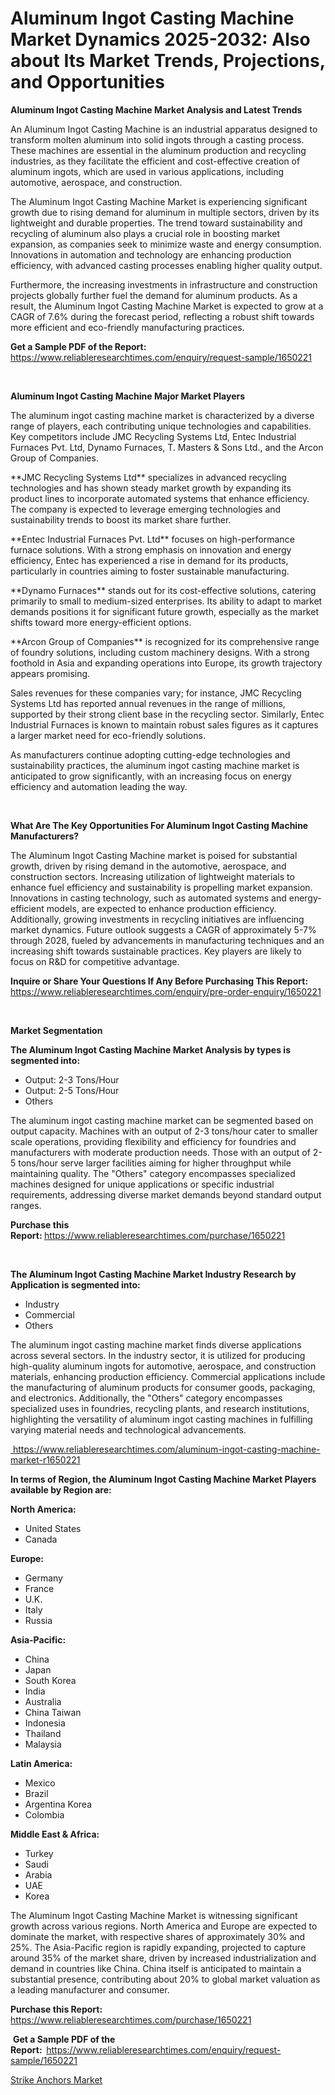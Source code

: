 <p><h1>Aluminum Ingot Casting Machine Market Dynamics 2025-2032: Also about Its Market Trends, Projections, and Opportunities</h1></p><p><strong>Aluminum Ingot Casting Machine Market Analysis and Latest Trends</strong></p>
<p><p>An Aluminum Ingot Casting Machine is an industrial apparatus designed to transform molten aluminum into solid ingots through a casting process. These machines are essential in the aluminum production and recycling industries, as they facilitate the efficient and cost-effective creation of aluminum ingots, which are used in various applications, including automotive, aerospace, and construction.</p><p>The Aluminum Ingot Casting Machine Market is experiencing significant growth due to rising demand for aluminum in multiple sectors, driven by its lightweight and durable properties. The trend toward sustainability and recycling of aluminum also plays a crucial role in boosting market expansion, as companies seek to minimize waste and energy consumption. Innovations in automation and technology are enhancing production efficiency, with advanced casting processes enabling higher quality output.</p><p>Furthermore, the increasing investments in infrastructure and construction projects globally further fuel the demand for aluminum products. As a result, the Aluminum Ingot Casting Machine Market is expected to grow at a CAGR of 7.6% during the forecast period, reflecting a robust shift towards more efficient and eco-friendly manufacturing practices.</p></p>
<p><strong>Get a Sample PDF of the Report:&nbsp;</strong> <a href="https://www.reliableresearchtimes.com/enquiry/request-sample/1650221?utm_campaign=2393&utm_medium=2&utm_source=Github&utm_content=ia&utm_term=17022025&utm_id=aluminum-ingot-casting-machine">https://www.reliableresearchtimes.com/enquiry/request-sample/1650221</a></p>
<p>&nbsp;</p>
<p><strong>Aluminum Ingot Casting Machine Major Market Players</strong></p>
<p><p>The aluminum ingot casting machine market is characterized by a diverse range of players, each contributing unique technologies and capabilities. Key competitors include JMC Recycling Systems Ltd, Entec Industrial Furnaces Pvt. Ltd, Dynamo Furnaces, T. Masters & Sons Ltd., and the Arcon Group of Companies.</p><p>**JMC Recycling Systems Ltd** specializes in advanced recycling technologies and has shown steady market growth by expanding its product lines to incorporate automated systems that enhance efficiency. The company is expected to leverage emerging technologies and sustainability trends to boost its market share further.</p><p>**Entec Industrial Furnaces Pvt. Ltd** focuses on high-performance furnace solutions. With a strong emphasis on innovation and energy efficiency, Entec has experienced a rise in demand for its products, particularly in countries aiming to foster sustainable manufacturing.</p><p>**Dynamo Furnaces** stands out for its cost-effective solutions, catering primarily to small to medium-sized enterprises. Its ability to adapt to market demands positions it for significant future growth, especially as the market shifts toward more energy-efficient options.</p><p>**Arcon Group of Companies** is recognized for its comprehensive range of foundry solutions, including custom machinery designs. With a strong foothold in Asia and expanding operations into Europe, its growth trajectory appears promising.</p><p>Sales revenues for these companies vary; for instance, JMC Recycling Systems Ltd has reported annual revenues in the range of millions, supported by their strong client base in the recycling sector. Similarly, Entec Industrial Furnaces is known to maintain robust sales figures as it captures a larger market need for eco-friendly solutions.</p><p>As manufacturers continue adopting cutting-edge technologies and sustainability practices, the aluminum ingot casting machine market is anticipated to grow significantly, with an increasing focus on energy efficiency and automation leading the way.</p></p>
<p>&nbsp;</p>
<p><strong>What Are The Key Opportunities For Aluminum Ingot Casting Machine Manufacturers?</strong></p>
<p><p>The Aluminum Ingot Casting Machine market is poised for substantial growth, driven by rising demand in the automotive, aerospace, and construction sectors. Increasing utilization of lightweight materials to enhance fuel efficiency and sustainability is propelling market expansion. Innovations in casting technology, such as automated systems and energy-efficient models, are expected to enhance production efficiency. Additionally, growing investments in recycling initiatives are influencing market dynamics. Future outlook suggests a CAGR of approximately 5-7% through 2028, fueled by advancements in manufacturing techniques and an increasing shift towards sustainable practices. Key players are likely to focus on R&D for competitive advantage.</p></p>
<p><strong>Inquire or Share Your Questions If Any Before Purchasing This Report:</strong> <a href="https://www.reliableresearchtimes.com/enquiry/pre-order-enquiry/1650221?utm_campaign=2393&utm_medium=2&utm_source=Github&utm_content=ia&utm_term=17022025&utm_id=aluminum-ingot-casting-machine">https://www.reliableresearchtimes.com/enquiry/pre-order-enquiry/1650221</a></p>
<p>&nbsp;</p>
<p><strong>Market Segmentation</strong></p>
<p><strong>The Aluminum Ingot Casting Machine Market Analysis by types is segmented into:</strong></p>
<p><ul><li>Output: 2-3 Tons/Hour</li><li>Output: 2-5 Tons/Hour</li><li>Others</li></ul></p>
<p><p>The aluminum ingot casting machine market can be segmented based on output capacity. Machines with an output of 2-3 tons/hour cater to smaller scale operations, providing flexibility and efficiency for foundries and manufacturers with moderate production needs. Those with an output of 2-5 tons/hour serve larger facilities aiming for higher throughput while maintaining quality. The "Others" category encompasses specialized machines designed for unique applications or specific industrial requirements, addressing diverse market demands beyond standard output ranges.</p></p>
<p><strong>Purchase this Report:&nbsp;</strong><a href="https://www.reliableresearchtimes.com/purchase/1650221?utm_campaign=2393&utm_medium=2&utm_source=Github&utm_content=ia&utm_term=17022025&utm_id=aluminum-ingot-casting-machine">https://www.reliableresearchtimes.com/purchase/1650221</a></p>
<p>&nbsp;</p>
<p><strong>The Aluminum Ingot Casting Machine Market Industry Research by Application is segmented into:</strong></p>
<p><ul><li>Industry</li><li>Commercial</li><li>Others</li></ul></p>
<p><p>The aluminum ingot casting machine market finds diverse applications across several sectors. In the industry sector, it is utilized for producing high-quality aluminum ingots for automotive, aerospace, and construction materials, enhancing production efficiency. Commercial applications include the manufacturing of aluminum products for consumer goods, packaging, and electronics. Additionally, the "Others" category encompasses specialized uses in foundries, recycling plants, and research institutions, highlighting the versatility of aluminum ingot casting machines in fulfilling varying material needs and technological advancements.</p></p>
<p><a href="https://www.reliableresearchtimes.com/aluminum-ingot-casting-machine-market-r1650221?utm_campaign=2393&utm_medium=2&utm_source=Github&utm_content=ia&utm_term=17022025&utm_id=aluminum-ingot-casting-machine">&nbsp;https://www.reliableresearchtimes.com/aluminum-ingot-casting-machine-market-r1650221</a></p>
<p><strong>In terms of Region, the Aluminum Ingot Casting Machine Market Players available by Region are:</strong></p>
<p>
    <p> <strong> North America: </strong>
        <ul>
            <li>United States</li>
            <li>Canada</li>
        </ul>
        </p> 
    <p> <strong> Europe: </strong>
        <ul>
            <li>Germany</li>
            <li>France</li>
            <li>U.K.</li>
            <li>Italy</li>
            <li>Russia</li>
        </ul>
        </p> 
    <p> <strong> Asia-Pacific: </strong>
        <ul>
            <li>China</li>
            <li>Japan</li>
            <li>South Korea</li>
            <li>India</li>
            <li>Australia</li>
            <li>China Taiwan</li>
            <li>Indonesia</li>
            <li>Thailand</li>
            <li>Malaysia</li>
        </ul>
        </p> 
    <p> <strong> Latin America: </strong>
        <ul>
            <li>Mexico</li>
            <li>Brazil</li>
            <li>Argentina Korea</li>
            <li>Colombia</li>
        </ul>
        </p> 
    <p> <strong> Middle East & Africa: </strong>
        <ul>
            <li>Turkey</li>
            <li>Saudi</li>
            <li>Arabia</li>
            <li>UAE</li>
            <li>Korea</li>
        </ul>
    </p>
    </p>
<p><p>The Aluminum Ingot Casting Machine Market is witnessing significant growth across various regions. North America and Europe are expected to dominate the market, with respective shares of approximately 30% and 25%. The Asia-Pacific region is rapidly expanding, projected to capture around 35% of the market share, driven by increased industrialization and demand in countries like China. China itself is anticipated to maintain a substantial presence, contributing about 20% to global market valuation as a leading manufacturer and consumer.</p></p>
<p><strong>Purchase this Report: </strong><a href="https://www.reliableresearchtimes.com/purchase/1650221?utm_campaign=2393&utm_medium=2&utm_source=Github&utm_content=ia&utm_term=17022025&utm_id=aluminum-ingot-casting-machine">https://www.reliableresearchtimes.com/purchase/1650221</a></p>
<p>&nbsp;<strong>Get a Sample PDF of the Report:&nbsp;&nbsp;</strong><a href="https://www.reliableresearchtimes.com/enquiry/request-sample/1650221?utm_campaign=2393&utm_medium=2&utm_source=Github&utm_content=ia&utm_term=17022025&utm_id=aluminum-ingot-casting-machine">https://www.reliableresearchtimes.com/enquiry/request-sample/1650221</a></p>
<p><strong></strong></p>
<p><p><a href="https://github.com/techerghalim/Market-Research-Report-List-1/blob/main/strike-anchors-market.md?utm_campaign=2393&utm_medium=2&utm_source=Github&utm_content=ia&utm_term=17022025&utm_id=aluminum-ingot-casting-machine">Strike Anchors Market</a></p></p>